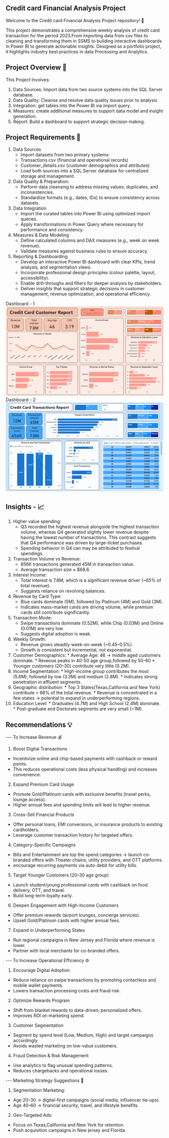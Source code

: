 Credit card Financial Analysis Project
---

Welcome to the Credit card Financial Analysis Project repository! 🚀

This project demonstrates a comprehensive weekly analysis of credit card transaction for the period 2023.From importing data from csv files to cleaning and transforming them in SSMS to building interactive dashboards in Power BI to generate actionable insights. Designed as a portfolio project, it highlights industry best practices in data Processing and Analytics.


Project Overview 🎯
---

This Project Involves:
  1)	Data Sources: Import data from two source systems into the SQL Server database.
  2)	Data Quality: Cleanse and resolve data quality issues prior to analysis
  3)	Integration: get tables into the Power BI via import query.
  4)	Measures: create additional measures to support data model and insight generation.
  5)	Report: Build a dashboard to support strategic decision making.

Project Requirements 🚀
---

 1. Data Sources
    * Import datasets from two primary systems:
    * Transactions.csv (financial and operational records)
    * Customer_details.csv (customer demographics and attributes)
    *	Load both sources into a SQL Server database for centralized storage and management.
 2.	Data Quality & Preparation:      
    * Perform data cleansing to address missing values, duplicates, and inconsistencies.
    * Standardize formats (e.g., dates, IDs) to ensure consistency across datasets.
 3.	Data Integration
    *	Import the curated tables into Power BI using optimized import queries.
    *	Apply transformations in Power Query where necessary for performance and consistency.
 4.	Measures & Data Modeling
    *	Define calculated columns and DAX measures (e.g., week on week revenue).
    *	Validate measures against business rules to ensure accuracy.
 5.	Reporting & Dashboarding
    * Develop an interactive Power BI dashboard with clear KPIs, trend analysis, and segmentation views.
    * Incorporate professional design principles (colour palette, layout, accessibility).
    *	Enable drill-throughs and filters for deeper analysis by stakeholders.
    *	Deliver insights that support strategic decisions in customer management, revenue optimization, and operational efficiency.


Dashboard - 1
![Credit Card Customer Dashboard](./Credit_card_Customer_Dashboard.png)
Dashboard - 2
![Credit Card Transactions Dashboard](Credit_card_Transactions_Dashboard.png)


Insights - 📈
---
  1. Higher value spending:  
     * Q3 recorded the highest revenue alongside the highest transaction volume, whereas Q4 generated slightly lower revenue despite having the lowest number of transactions. This contrast suggests that Q4 performance  was driven by large-ticket purchases. 
     * Spending behavior in Q4 can may be attributed to festival spendings.
  2. Transaction Volume vs Revenue:
     * 656K transactions generated 45M in transaction value.
     * Average transaction size ≈ $68.6.
  3. Interest Income: 
     * Total interest is 7.8M, which is a significant revenue driver (~65% of total revenue).
     * Suggests reliance on revolving balances.
  4. Revenue by Card Type:
     *	Blue cards dominate (5M), followed by Platinum (4M) and Gold (3M).
     *	Indicates mass-market cards are driving volume, while premium cards still contribute significantly.
  5. Transaction Mode:
     *	Swipe transactions dominate (0.52M), while Chip (0.03M) and Online (0.01M) are very low.
     *	Suggests digital adoption is weak.
  6. Weekly Growth:
     *	Revenue grows steadily week-on-week (~0.45–0.5%).
     *	Growth is consistent but incremental, not exponential.   
  7. Customer Demographics:
    * Average Age: 46 → middle aged customers dominate.
    * Revenue peaks in 40-50 age group,followed by 50-60
    * Younger customers (20–30) contribute very little (0.2M).
  8. Income Segmentation:
    * High-income group contributes the most (5.6M), followed by low (3.3M) and medium (2.8M).
    * Indicates strong penetration in affluent segments.  
  9. Geographic distribution:
    * Top 3 States(Texas,California and New York) contribute > 66% of the total revenue.
    * Revenue is concentrated in a few states → potential to expand in underperforming regions.
  10. Education Level:
    * Graduates (4.7M) and High School (2.4M) dominate.
    * Post-graduate and Doctorate segments are very small (~1M).

Recommendations 💡   
---

--- To Increase Revenue 💰
1. Boost Digital Transactions
*	Incentivize online and chip-based payments with cashback or reward points.
* This reduces operational costs (less physical handling) and increases convenience.
2. Expand Premium Card Usage
*  Promote Gold/Platinum cards with exclusive benefits (travel perks, lounge access).
*  Higher annual fees and spending limits will lead to higher revenue.
3. Cross-Sell Financial Products
*	 Offer personal loans, EMI conversions, or insurance products to existing cardholders.
*  Leverage customer transaction history for targeted offers.
4. Category-Specific Campaigns
*  Bills and Entertainment are top the spend categories → launch co-branded offers with Theater chains, utility providers, and OTT platforms.
*  encourage recurring payments via auto-debit for utility bills.
5. 	Target Younger Customers (20–30 age group)
* 	Launch student/young professional cards with cashback on food delivery, OTT, and travel.
* 	Build long-term loyalty early.
6. 	Deepen Engagement with High-Income Customers
* 	Offer premium rewards (airport lounges, concierge services).
* 	Upsell Gold/Platinum cards with higher annual fees.
7. 	Expand in Underperforming States
* 	Run regional campaigns in New Jersey and Florida where revenue is lower.
* 	Partner with local merchants for co-branded offers.



--- To Increase Operational Efficiency ⚙️
1. Encourage Digital Adoption
*	Reduce reliance on swipe transactions by promoting contactless and mobile wallet payments.
* Lowers transaction processing costs and fraud risk.
2. Optimize Rewards Program
* Shift from blanket rewards to data-driven, personalized offers.
* Improves ROI on marketing spend.
3. Customer Segmentation
* Segment by spend level (Low, Medium, High) and target campaigns accordingly.
*	Avoids wasted marketing on low-value customers.
4. Fraud Detection & Risk Management
*	Use analytics to flag unusual spending patterns.
* Reduces chargebacks and operational losses.


 --- Marketing Strategy Suggestions 📢
1. Segmentation Marketing:
* Age 20–30 → digital-first campaigns (social media, influencer tie-ups).
* Age 40–60 → financial security, travel, and lifestyle benefits.
  
2. Geo-Targeted Ads:
* Focus on Texas,California and New York for retention.
* Push acquisition campaigns in New jersey and Florida.
















   





